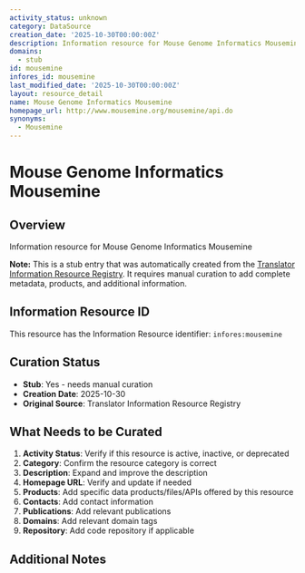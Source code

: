 ```yaml
---
activity_status: unknown
category: DataSource
creation_date: '2025-10-30T00:00:00Z'
description: Information resource for Mouse Genome Informatics Mousemine
domains:
  - stub
id: mousemine
infores_id: mousemine
last_modified_date: '2025-10-30T00:00:00Z'
layout: resource_detail
name: Mouse Genome Informatics Mousemine
homepage_url: http://www.mousemine.org/mousemine/api.do
synonyms:
  - Mousemine
---
```


# Mouse Genome Informatics Mousemine

## Overview

Information resource for Mouse Genome Informatics Mousemine

**Note:** This is a stub entry that was automatically created from the [Translator Information Resource Registry](https://biolink.github.io/information-resource-registry/). It requires manual curation to add complete metadata, products, and additional information.

## Information Resource ID

This resource has the Information Resource identifier: `infores:mousemine`

## Curation Status

- **Stub**: Yes - needs manual curation
- **Creation Date**: 2025-10-30
- **Original Source**: Translator Information Resource Registry

## What Needs to be Curated

1. **Activity Status**: Verify if this resource is active, inactive, or deprecated
2. **Category**: Confirm the resource category is correct
3. **Description**: Expand and improve the description
4. **Homepage URL**: Verify and update if needed
5. **Products**: Add specific data products/files/APIs offered by this resource
6. **Contacts**: Add contact information
7. **Publications**: Add relevant publications
8. **Domains**: Add relevant domain tags
9. **Repository**: Add code repository if applicable

## Additional Notes
